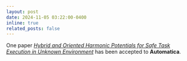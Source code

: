 ```yaml
---
layout: post
date: 2024-11-05 03:22:00-0400
inline: true
related_posts: false
---
```


One paper <a href="https://arxiv.org/pdf/2306.07537" target="_blank"><i>Hybrid and Oriented Harmonic Potentials for Safe Task Execution in Unknown Environment</i></a> has been accepted to <b>Automatica</b>.
